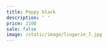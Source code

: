 ```yaml
---
title: Poppy black
description: ' '
price: 2100
sale: false
image: /static/image/lingerie_7.jpg
---
```


